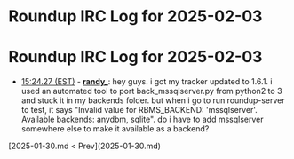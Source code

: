# Roundup IRC Log for 2025-02-03 #
# Roundup IRC Log for 2025-02-03
* <a href="#15:24.27" id="15:24.27">15:24.27 (EST)</a> - __[randy_](https://github.com/randy_)__: hey guys. i got my tracker updated to 1.6.1. i used an automated tool to port back_mssqlserver.py from python2 to 3 and stuck it in my backends folder. but when i go to run roundup-server to test, it says "Invalid value for RBMS_BACKEND: 'mssqlserver'. Available backends: anydbm, sqlite". do i have to add mssqlserver somewhere else to make it available as a backend?

<div class="inpage-footer">
[2025-01-30.md < Prev](2025-01-30.md)
</div>
